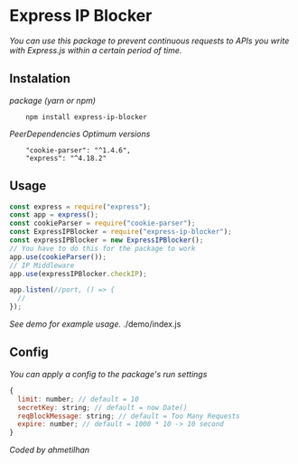 # Express IP Blocker

_You can use this package to prevent continuous requests to APIs you write with Express.js within a certain period of time._

## Instalation

_package (yarn or npm)_

```shell
    npm install express-ip-blocker
```

_PeerDependencies_
_Optimum versions_

```shell
    "cookie-parser": "^1.4.6",
    "express": "^4.18.2"
```

## Usage

```js
const express = require("express");
const app = express();
const cookieParser = require("cookie-parser");
const ExpressIPBlocker = require("express-ip-blocker");
const expressIPBlocker = new ExpressIPBlocker();
// You have to do this for the package to work
app.use(cookieParser());
// IP Middleware
app.use(expressIPBlocker.checkIP);

app.listen(//port, () => {
  //
});
```

_See demo for example usage._ ./demo/index.js

## Config

_You can apply a config to the package's run settings_

```javascript
{
  limit: number; // default = 10
  secretKey: string; // default = now Date()
  reqBlockMessage: string; // default = Too Many Requests
  expire: number; // default = 1000 * 10 -> 10 second
}
```

_*Coded by ahmetilhan*_
